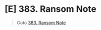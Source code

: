 # [E] 383. Ransom Note
> Goto [383. Ransom Note](https://leetcode.com/problems/ransom-note/description/)